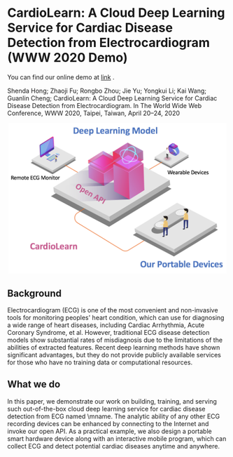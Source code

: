# CardioLearn: A Cloud Deep Learning Service for Cardiac Disease Detection from Electrocardiogram (WWW 2020 Demo)

You can find our online demo at [link](https://www.heartvoice.com.cn/diagnosis/en.html) .

Shenda Hong; Zhaoji Fu; Rongbo Zhou; Jie Yu; Yongkui Li; Kai Wang; Guanlin Cheng; CardioLearn: A Cloud Deep Learning Service for Cardiac Disease Detection from Electrocardiogram. In The World Wide Web Conference, WWW 2020, Taipei, Taiwan, April 20–24, 2020

<p align="center">
<img src="pics/fw.png" width="500" />
</p>

## Background

Electrocardiogram (ECG) is one of the most convenient and non-invasive tools for monitoring peoples' heart condition, which can use for diagnosing a wide range of heart diseases, including Cardiac Arrhythmia, Acute Coronary Syndrome, et al. However, traditional ECG disease detection models show substantial rates of misdiagnosis due to the limitations of the abilities of extracted features. Recent deep learning methods have shown significant advantages, but they do not provide publicly available services for those who have no training data or computational resources. 

## What we do

In this paper, we demonstrate our work on building, training, and serving such out-of-the-box cloud deep learning service for cardiac disease detection from ECG named \mname. The analytic ability of any other ECG recording devices can be enhanced by connecting to the Internet and invoke our open API. As a practical example, we also design a portable smart hardware device along with an interactive mobile program, which can collect ECG and detect potential cardiac diseases anytime and anywhere. 



